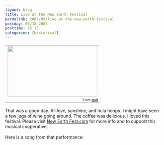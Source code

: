 ```yaml
---
layout: blog
title: Live at the New Earth Festival
permalink: 2007/09/live-at-the-new-earth-festival
postday: 09/18 2007
posttime: 05_15
categories: [historical]
---
```


<div align="center"><table style="width:auto;"><tr><td><a href="https://picasaweb.google.com/lh/photo/_Lksb1el3wamjYpU-4Wn6Q?feat=embedwebsite"><img src="https://lh3.googleusercontent.com/_aJ4urxfgN9A/TXXmz34eoUI/AAAAAAAAIno/X3_vXbbbI4Y/s288/CIMG3981.JPG" height="162" width="288" /></a></td></tr><tr><td style="font-family:arial,sans-serif; font-size:11px; text-align:right">From <a href="https://picasaweb.google.com/krister.axel/Stuff?feat=embedwebsite">stuff</a></td></tr></table>
</div>
<p>That was a good day. All love, sunshine, and hula hoops. I might have seen a few jugs of wine going around. The coffee was delicious. I loved this festival. Please visit <a href="http://newearthfest.com/" target="_blank">New Earth Fest.com</a> for more info and to support this musical cooperative.<br /><br />
Here is a song from that performance:<br /></p>
<div align="center">
<object width="425" height="353"><param name="movie" value="http://www.youtube.com/v/38xkixUuYYA" /><param name="wmode" value="transparent" /><embed src="http://www.youtube.com/v/38xkixUuYYA" type="application/x-shockwave-flash" wmode="transparent" width="425" height="353"></embed></object></div>
